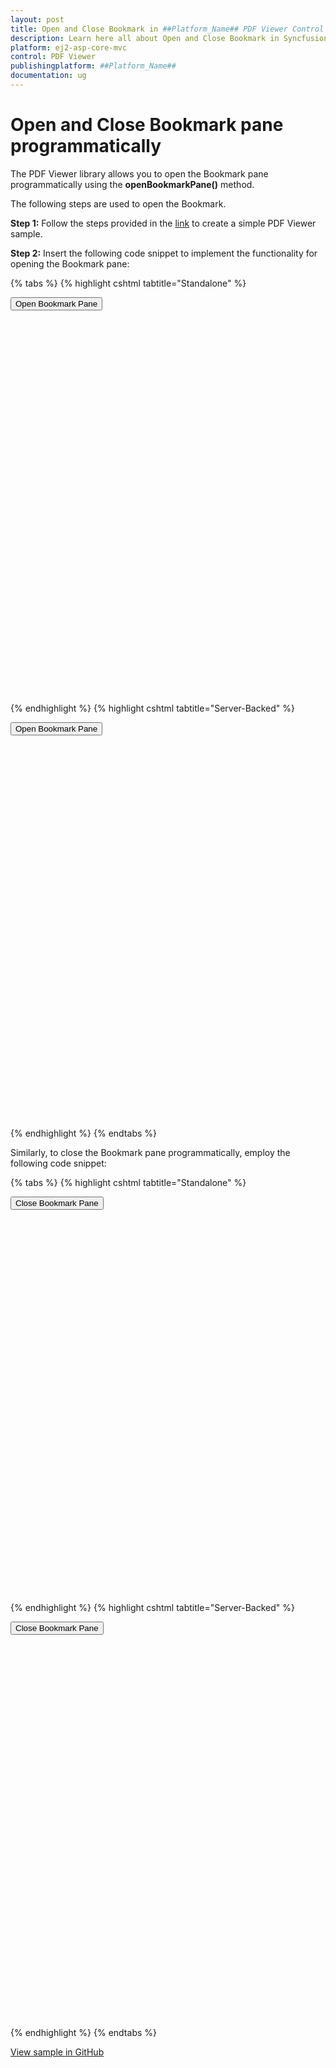 ```yaml
---
layout: post
title: Open and Close Bookmark in ##Platform_Name## PDF Viewer Control | Syncfusion
description: Learn here all about Open and Close Bookmark in Syncfusion ##Platform_Name## PDF Viewer component of Syncfusion Essential JS 2 and more.
platform: ej2-asp-core-mvc
control: PDF Viewer
publishingplatform: ##Platform_Name##
documentation: ug
---
```


# Open and Close Bookmark pane programmatically

The PDF Viewer library allows you to open the Bookmark pane programmatically using the **openBookmarkPane()** method.

The following steps are used to open the Bookmark.

**Step 1:** Follow the steps provided in the [link](https://ej2.syncfusion.com/aspnetcore/documentation/pdfviewer/getting-started/) to create a simple PDF Viewer sample.

**Step 2:** Insert the following code snippet to implement the functionality for opening the Bookmark pane:

{% tabs %}
{% highlight cshtml tabtitle="Standalone" %}

<button type="button" onclick="openBookmark()">Open Bookmark Pane</button>

<div style="width:100%;height:600px">
    <ejs-pdfviewer id="pdfviewer"
                   style="height:600px"
                   documentPath="https://cdn.syncfusion.com/content/pdf/pdf-succinctly.pdf"
                   resourceUrl="https://cdn.syncfusion.com/ej2/24.1.41/dist/ej2-pdfviewer-lib">
    </ejs-pdfviewer>
</div>

<script>
    function openBookmark() {
        var pdfViewer = document.getElementById('pdfviewer').ej2_instances[0];
        viewer.bookmarkViewModule.openBookmarkPane();
    }
</script>
{% endhighlight %}
{% highlight cshtml tabtitle="Server-Backed" %}

<button type="button" onclick="openBookmark()">Open Bookmark Pane</button>

<div style="width:100%;height:600px">
    <ejs-pdfviewer id="pdfviewer"
                   style="height:600px"
                   serviceUrl='/Index'
                   documentPath="https://cdn.syncfusion.com/content/pdf/pdf-succinctly.pdf">
    </ejs-pdfviewer>
</div>

<script>
    function openBookmark() {
        var pdfViewer = document.getElementById('pdfviewer').ej2_instances[0];
        viewer.bookmarkViewModule.openBookmarkPane();
    }
</script>

{% endhighlight %}
{% endtabs %}

Similarly, to close the Bookmark pane programmatically, employ the following code snippet:

{% tabs %}
{% highlight cshtml tabtitle="Standalone" %}

<button type="button" onclick="closeBookmark()">Close Bookmark Pane</button>

<div style="width:100%;height:600px">
    <ejs-pdfviewer id="pdfviewer"
                   style="height:600px"
                   documentPath="https://cdn.syncfusion.com/content/pdf/pdf-succinctly.pdf"
                   resourceUrl="https://cdn.syncfusion.com/ej2/24.1.41/dist/ej2-pdfviewer-lib">
    </ejs-pdfviewer>
</div>

<script>
    function closeBookmark() {
        var pdfViewer = document.getElementById('pdfviewer').ej2_instances[0];
        viewer.bookmarkViewModule.closeBookmarkPane();
    }
</script>
{% endhighlight %}
{% highlight cshtml tabtitle="Server-Backed" %}

<button type="button" onclick="closeBookmark()">Close Bookmark Pane</button>

<div style="width:100%;height:600px">
    <ejs-pdfviewer id="pdfviewer"
                   style="height:600px"
                   serviceUrl='/Index'
                   documentPath="https://cdn.syncfusion.com/content/pdf/pdf-succinctly.pdf">
    </ejs-pdfviewer>
</div>

<script>
    function closeBookmark() {
        var pdfViewer = document.getElementById('pdfviewer').ej2_instances[0];
        viewer.bookmarkViewModule.closeBookmarkPane();
    }
</script>

{% endhighlight %}
{% endtabs %}

[View sample in GitHub]()